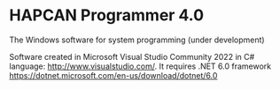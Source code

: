 # HAPCAN Programmer 4.0

The Windows software for system programming (under development)

Software created in Microsoft Visual Studio Community 2022 in C# language: http://www.visualstudio.com/. It requires .NET 6.0 framework https://dotnet.microsoft.com/en-us/download/dotnet/6.0
